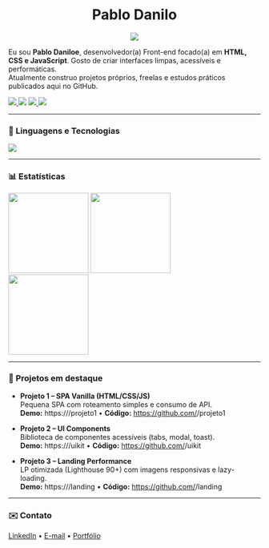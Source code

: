 
<h1 align="center">Pablo Danilo</h1>

<p align="center">
  <img src="https://img.shields.io/badge/Desenvolvedor(a)-Front%20End-0A66C2?style=for-the-badge" />
</p>

Eu sou <b>Pablo Daniloe</b>, desenvolvedor(a) Front-end focado(a) em **HTML, CSS e JavaScript**. 
Gosto de criar interfaces limpas, acessíveis e performáticas.  
Atualmente construo projetos próprios, freelas e estudos práticos publicados aqui no GitHub.
  
<p align="left">
  <a href="https://www.youtube.com/@<seu-canal>">
    <img src="https://img.shields.io/badge/INSCREVA--SE-FF0000?style=for-the-badge&logo=youtube&logoColor=white" />
  </a>
  <img src="https://komarev.com/ghpvc/?username=<seu-usuario>&label=VIEWS&style=for-the-badge" />
  <a href="https://github.com/<seu-usuario>?tab=repositories&sort=stargazers">
    <img src="https://img.shields.io/badge/ESTRELAS-⭐-brightgreen?style=for-the-badge" />
  </a>
  <a href="https://github.com/<seu-usuario>?tab=followers">
    <img src="https://img.shields.io/badge/SEGUIDORES-🧑‍💻-1e90ff?style=for-the-badge" />
  </a>
</p>

---

### 🔧 Linguagens e Tecnologias
<p>
  <img src="https://skillicons.dev/icons?i=html,css,js,ts,react,vite,tailwind,sass,figma,git,github" />
</p>

---

### 📊 Estatísticas
<div align="left">

<!-- Cards principais -->
<img height="160" src="https://github-readme-stats.vercel.app/api?username=<seu-usuario>&show_icons=true&theme=tokyonight&hide_title=true&include_all_commits=true" />
<img height="160" src="https://github-readme-stats.vercel.app/api/top-langs/?username=<seu-usuario>&layout=compact&theme=tokyonight&langs_count=8" />

<!-- Streak -->
<br/>
<img height="160" src="https://streak-stats.demolab.com?user=<seu-usuario>&theme=tokyonight&hide_border=false" />

</div>

---

### 🚀 Projetos em destaque
- **Projeto 1 – SPA Vanilla (HTML/CSS/JS)**  
  Pequena SPA com roteamento simples e consumo de API.  
  **Demo:** https://<seu-dominio>/projeto1 • **Código:** https://github.com/<seu-usuario>/projeto1

- **Projeto 2 – UI Components**  
  Biblioteca de componentes acessíveis (tabs, modal, toast).  
  **Demo:** https://<seu-dominio>/uikit • **Código:** https://github.com/<seu-usuario>/uikit

- **Projeto 3 – Landing Performance**  
  LP otimizada (Lighthouse 90+) com imagens responsivas e lazy-loading.  
  **Demo:** https://<seu-dominio>/landing • **Código:** https://github.com/<seu-usuario>/landing

---

### ✉️ Contato
[LinkedIn]([https://www.linkedin.com/in/<seu-linkedin>/](https://www.linkedin.com/in/pablo-danilo-974587335/)) • [E-mail](mailto:pablodanilo2007@gmail.com) • [Portfólio](https://<seu-dominio>)
